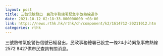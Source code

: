 ```yaml
---
layout: post
title: 三號信號發出　民政事務總署緊急事故熱線運作
date: 2021-10-12 02:18:33.000000000 +08:00
link: https://news.rthk.hk/rthk/ch/component/k2/1614712-20211012.htm
categories: rthk
---
```


三號熱帶氣旋警告信號已經發出，民政事務總署已設立一條24小時緊急事故熱線2572 8427供市民查詢有關消息。
